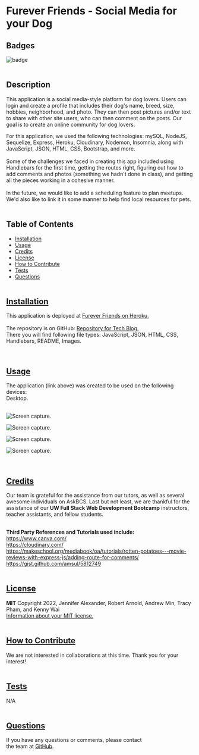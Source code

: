 # Furever Friends - Social Media for your Dog


  ## Badges
  ![badge](https://img.shields.io/badge/license-MIT-blue)
  <br><br>
  

  ## Description
  This application is a social media-style platform for dog lovers. Users can login and create a profile that includes their dog's name, breed, size, hobbies, neighborhood, and photo. They can then post pictures and/or text to share with other site users, who can then comment on the posts. Our goal is to create an online community for dog lovers.
  <br>

  For this application, we used the following technologies: mySQL, NodeJS, Sequelize, Express, Heroku, Cloudinary, Nodemon, Insomnia, along with JavaScript, JSON, HTML, CSS, Bootstrap, and more.
  <br><br>
  Some of the challenges we faced in creating this app included using Handlebars for the first time, getting the routes right, figuring out how to add comments and photos (something we hadn't done in class), and getting all the pieces working in a cohesive manner.
  <br><br>
  In the future, we would like to add a scheduling feature to plan meetups. We'd also like to link it in some manner to help find local resources for pets.
  <br><br>

## Table of Contents
  - [Installation](#installation)
  - [Usage](#usage)
  - [Credits](#credits)
  - [License](#license)
  - [How to Contribute](#how-to-contribute)
  - [Tests](#tests)
  - [Questions](#questions)
  <br><br>

  ## [Installation](#table-of-contents)
  This application is deployed at [Furever Friends on Heroku.](https://furever-friends.herokuapp.com/) <br>
  <br>
  The repository is on GitHub: [Repository for Tech Blog.](https://github.com/min-andrew/project-2) <br>
  There you will find following file types: 
   JavaScript, JSON, HTML, CSS, Handlebars, README, Images.

  <br>

## [Usage](#table-of-contents)
  The application (link above) was created to be used on the following devices:<br> 
   Desktop.<br><br>
  

  ![Screen capture.](/public/assets/Screenshot%20(259).png)

  ![Screen capture.](/public/assets/Screenshot%20(260).png)

  ![Screen capture.](/public/assets/Screenshot%20(261).png)

  ![Screen capture.](/public/assets/Screenshot%20(262).png)
  <br>
 
  <br>

  ## [Credits](#table-of-contents) 
  Our team is grateful for the assistance from our tutors, as well as several awesome individuals on AskBCS. Last but not least, we are thankful for the assistance of our **UW Full Stack Web Development Bootcamp** instructors, teacher assistants, and fellow students.
  <br><br>

  **Third Party References and Tutorials used include:** 
  <br>
   https://www.canva.com/<br>
   https://cloudinary.com/<br>
   https://makeschool.org/mediabook/oa/tutorials/rotten-potatoes---movie-reviews-with-express-js/adding-route-for-comments/<br>
   https://gist.github.com/amsul/5812749<br>
  <br>

  ## [License](#table-of-contents)
  **MIT** Copyright 2022, Jennifer Alexander, Robert Arnold, Andrew Min, Tracy Pham, and Kenny Wai<br>
  [Information about your MIT license.](https://opensource.org/licenses/MIT)
  <br><br>
  

  ## [How to Contribute](#table-of-contents)
  We are not interested in collaborations at this time. Thank you for your interest!
  <br><br>

  ## [Tests](#table-of-contents)
  N/A
  <br><br>

  ## [Questions](#table-of-contents)
  If you have any questions or comments, please contact <br>the team at [GitHub](https://github.com/min-andrew/).
